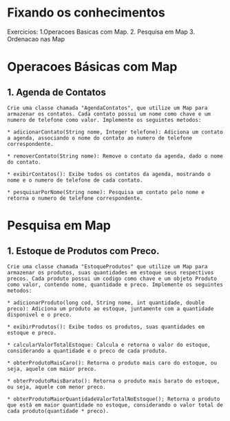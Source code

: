 # Fixando os conhecimentos

Exercicios:
    1.Operacoes Basicas com Map.
    2. Pesquisa em Map
    3. Ordenacao nas Map

# Operacoes Básicas com Map

## 1. Agenda de Contatos
    Crie uma classe chamada "AgendaContatos", que utilize um Map para armazenar os contatos. Cada contato possui um nome como chave e um numero de telefone como valor. Implemente os seguintes metodos:

    * adicionarContato(String nome, Integer telefone): Adiciona um contato a agenda, associando o nome do contato ao numero de telefone correspondente.

    * removerContato(String nome): Remove o contato da agenda, dado o nome do contato.

    * exibirContatos(): Exibe todos os contatos da agenda, mostrando o nome e o numero de telefone de cada contato.

    * pesquisarPorNome(String nome): Pesquisa um contato pelo nome e retorna o numero de telefone correspondente.

  # Pesquisa em Map

  ## 1. Estoque de Produtos com Preco.

    Crie uma classe chamada "EstoqueProdutos" que utilize um Map para armazenar os produtos, suas quantidades em estoque seus respectivos precos. Cada produto possui um codigo como chave e um objeto Produto como valor, contendo nome, quantidade e preco. Implemente os seguintes metodos:

    * adicionarProduto(long cod, String nome, int quantidade, double preco): Adiciona um produto ao estoque, juntamente com a quantidade disponivel e o preco.

    * exibirProdutos(): Exibe todos os produtos, suas quantidades em estoque e preco.

    * calcularValorTotalEstoque: Calcula e retorna o valor do estoque, considerando a quantidade e o preco de cada produto.

    * obterProdutoMaisCaro(): Retorna o produto mais caro do estoque, ou seja, aquele com maior preco.
      
    * obterProdutoMaisBarato(): Retorna o produto mais barato do estoque, ou seja, aquele com menor preco.

    * obterProdutoMaiorQuantidadeValorTotalNoEstoque(); Retorna o produto que está em maior quantidade no estoque, considerando o valor total de cada produto(quantidade * preco).
      